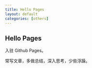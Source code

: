 ```yaml
---
title: Hello Pages
layout: default
categories: [others]
---
```


## Hello Pages

入驻 Github Pages。

常写文章，多做总结，深入思考，少些浮躁。
